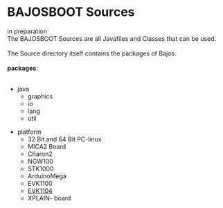 # BAJOSBOOT Sources #
in preparation<br>
The BAJOSBOOT Sources are all Javafiles and Classes that can be used.<br>
<br>
The Source directory itself contains the packages of Bajos.<br>
<br>
<b>packages</b>:<br>
<br>
<ul><li>java<br>
<ul><li>graphics<br>
</li><li>io<br>
</li><li>lang<br>
</li><li>util</li></ul></li></ul>

<ul><li>platform<br>
<ul><li>32 Bit and 64 Bit PC-linux<br>
</li><li>MICA2 Board<br>
</li><li>Charon2<br>
</li><li>NGW100<br>
</li><li>STK1000<br>
</li><li>ArduinoMega<br>
</li><li>EVK1100<br>
</li><li><a href='http://code.google.com/p/bajos/wiki/EVK1104'>EVK1104</a>
</li><li>XPLAIN- board